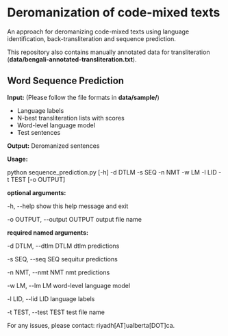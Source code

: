 # Deromanization of code-mixed texts
An approach for deromanizing code-mixed texts using language identification, back-transliteration and sequence prediction.

This repository also contains manually annotated data for transliteration (**data/bengali-annotated-transliteration.txt**).

## Word Sequence Prediction
**Input:** (Please follow the file formats in **data/sample/**)
* Language labels
* N-best transliteration lists with scores
* Word-level language model
* Test sentences

**Output:** Deromanized sentences

**Usage:**

python sequence_prediction.py [-h] -d DTLM -s SEQ -n NMT -w LM -l LID -t TEST [-o OUTPUT]

**optional arguments:**

  -h, --help            show this help message and exit
  
  -o OUTPUT, --output OUTPUT  output file name

**required named arguments:**

  -d DTLM, --dtlm DTLM  dtlm predictions

  -s SEQ, --seq SEQ     sequitur predictions

  -n NMT, --nmt NMT     nmt predictions

  -w LM, --lm LM        word-level language model

  -l LID, --lid LID     language labels

  -t TEST, --test TEST  test file name

For any issues, please contact: riyadh[AT]ualberta[DOT]ca.
